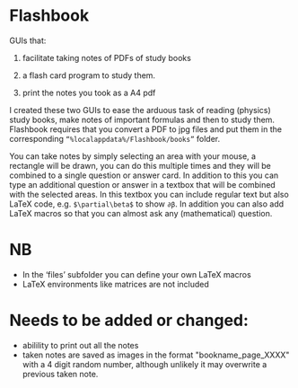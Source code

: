 # Flashbook

GUIs that:

  1) facilitate taking notes of PDFs of study books

  2) a flash card program to study them.
  
  3) print the notes you took as a A4 pdf
  
I created these two GUIs to ease the arduous task of reading (physics) study books, make notes of important formulas and then to study them. Flashbook requires that you convert a PDF to jpg files and put them in the corresponding `“%localappdata%/Flashbook/books”` folder.

You can take notes by simply selecting an area with your mouse, a rectangle will be drawn, you can do this multiple times and they will be combined to a single question or answer card. In addition to this you can type an additional question or answer in a textbox that will be combined with the selected areas. In this textbox you can include regular text but also LaTeX code, e.g. `$\partial\beta$` to show `∂β`. In addition you can also add LaTeX macros so that you can almost ask any (mathematical) question.
# NB
- In the ‘files’ subfolder you can define your own LaTeX macros
-	LaTeX environments like matrices are not included

# Needs to be added or changed:
- abilility to print out all the notes
- taken notes are saved as images in the format "bookname_page_XXXX" with a 4 digit random number, although unlikely it may overwrite a previous taken note.
